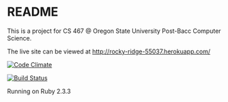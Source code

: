 # README

This is a project for CS 467 @ Oregon State University Post-Bacc Computer Science.

The live site can be viewed at http://rocky-ridge-55037.herokuapp.com/

[![Code Climate](https://codeclimate.com/github/StabbyMcDuck/employee_recognition/badges/gpa.svg)](https://codeclimate.com/github/StabbyMcDuck/employee_recognition)

[![Build Status](https://travis-ci.org/StabbyMcDuck/employee_recognition.svg?branch=master)](https://travis-ci.org/StabbyMcDuck/employee_recognition)

Running on Ruby 2.3.3

